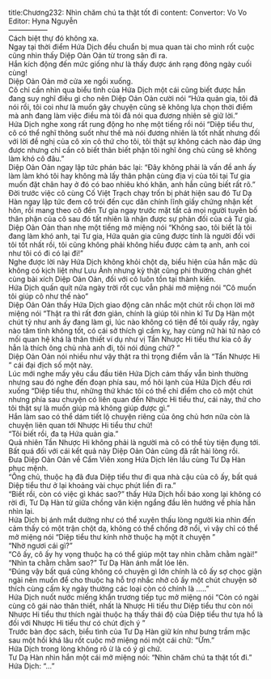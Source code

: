 title:Chương232: Nhìn chăm chú ta thật tốt đi
content:
Convertor: Vo Vo<br>Editor: Hyna Nguyễn<br>—————–<br>Cách biệt thự đó không xa.<br>Ngay tại thời điểm Hứa Dịch đều chuẩn bị mua quan tài cho mình rốt cuộc cũng nhìn thấy Diệp Oản Oản từ trong sân đi ra.<br>Hắn kích động đến mức giống như là thấy được ánh rạng đông ngày cuối cùng!<br>Diệp Oản Oản mở cửa xe ngồi xuống.<br>Cô chỉ cần nhìn qua biểu tình của Hứa Dịch một cái cũng biết được hắn đang suy nghĩ điều gì cho nên Diệp Oản Oản cười nói “Hứa quản gia, tôi đã nói rồi, tôi coi như là muốn gây chuyện cũng sẽ không lựa chọn thời điểm mà anh đang làm việc điều mà tôi đã nói qua đương nhiên sẽ giữ lời.”<br>Hứa Dịch nghe xong rất rung động ho nhẹ một tiếng rồi nói “Diệp tiểu thư, cô có thể nghĩ thông suốt như thế mà nói đương nhiên là tốt nhất nhưng đối với lời đề nghị của cô xin cô thứ cho tôi, tôi thật sự không cách nào đáp ứng được nhưng chỉ cần cô biết thân biết phận tôi nghĩ ông chủ cũng sẽ không làm khó cô đâu.”<br>Diệp Oản Oản ngay lập tức phán bác lại: “Đây không phải là vấn đề anh ấy làm làm khó tôi hay không mà lấy thân phận cùng địa vị của tôi tại Tư gia muốn đặt chân hay ở đó có bao nhiêu khó khăn, anh hẳn cũng biết rất rõ.”<br>Đời trước việc cô cùng Cố Việt Trạch chạy trốn bị phát hiện sau đó Tư Dạ Hàn ngay lập tức đem cô trói đến cục dân chính lĩnh giấy chứng nhận kết hôn, rồi mang theo cô đến Tư gia ngay trước mặt tất cả mọi người tuyên bố thân phận của cô sau đó tất nhiên là nhận được sự phản đối của cả Tư gia.<br>Diệp Oản Oản than nhẹ một tiếng mở miệng nói “Không sao, tôi biết là tôi đang làm khó anh, tại Tư gia, Hứa quản gia cũng được tính là người đối với tôi tốt nhất rồi, tôi cũng không phải không hiểu được cảm tạ anh, anh coi như tôi có đi có lại đi!”<br>Nghe được lời này Hứa Dịch không khỏi chột dạ, biểu hiện của hắn mặc dù không có kịch liệt như Lưu Ảnh nhưng kỳ thật cũng phi thường chán ghét cùng bài xích Diệp Oản Oản, đối với cô luôn tồn tại thành kiến.<br>Hứa Dịch quấn quít nửa ngày trời rốt cục vẫn phải mở miệng nói “Cô muốn tôi giúp cô như thế nào”<br>Diệp Oản Oản thấy Hứa Dịch giao động cân nhắc một chút rồi chọn lời mở miệng nói “Thật ra thì rất đơn giản, chính là giúp tôi nhìn kĩ Tư Dạ Hàn một chút tỷ như anh ấy đang làm gì, lúc nào không có tiện để tôi quấy rầy, ngày nào tâm tình không tốt, có cái sở thích gì cấm kỵ, hay cùng nữ hài tử nào có mối quan hệ khá là thân thiết ví dụ như vị Tần Nhược Hi tiểu thư kia cô ấy hẳn là thích ông chủ nhà anh đi, tôi nói đúng chứ? ”<br>Diệp Oản Oản nói nhiều như vậy thật ra thì trọng điểm vẫn là “Tần Nhược Hi ” cái đại địch số một này.<br>Lúc mới nghe mấy yêu cầu đầu tiên Hứa Dịch cảm thấy vẫn bình thường nhưng sau đó nghe đến đoạn phía sau, mồ hôi lạnh của Hứa Dịch đều rơi xuống “Diệp tiểu thư, những thứ khác tôi có thể chỉ điểm cho cô một chút nhưng phía sau chuyện có liên quan đến Nhược Hi tiểu thư, cái này, thứ cho tôi thật sự là muốn giúp mà không giúp được gì.”<br>Hắn làm sao có thể dám tiết lộ chuyện riêng của ông chủ hơn nữa còn là chuyện liên quan tới Nhược Hi tiểu thư chứ!<br>“Tôi biết rồi, đa tạ Hứa quản gia.”<br>Quả nhiên Tần Nhược Hi không phải là người mà cô có thể tùy tiện đụng tới.<br>Bất quá đối với cái kết quả này Diệp Oản Oản cũng đã rất hài lòng rồi.<br>Đưa Diệp Oản Oản về Cẩm Viên xong Hứa Dịch lên lầu cùng Tư Dạ Hàn phục mệnh.<br>“Ông chủ, thuộc hạ đã đưa Diệp tiểu thư đi qua nhà cậu của cô ấy, bất quá Diệp tiểu thư ở lại khoảng vài chục phút liền đi ra.”<br>“Biết rồi, còn có việc gì khác sao?” thấy Hứa Dịch hồi báo xong lại không có rời đi, Tư Dạ Hàn từ giữa chồng văn kiện ngẩng đầu lên hướng về phía hắn nhìn lại.<br>Hứa Dịch bị ánh mắt dường như có thể xuyên thấu lòng người kia nhìn đến cảm thấy có một trận chột dạ, không có thể chống đỡ nổi, vì vậy chỉ có thể mở miệng nói “Diệp tiểu thư kính nhờ thuộc hạ một ít chuyện ”<br>“Nhờ ngươi cái gì?”<br>“Cô ấy, cô ấy hy vọng thuộc hạ có thể giúp một tay nhìn chằm chằm ngài!”<br>“Nhìn ta chằm chằm sao?” Tư Dạ Hàn ánh mắt lóe lên.<br>“Đúng vậy bất quá cũng không có chuyện gì lớn chính là cô ấy sợ chọc giận ngài nên muốn để cho thuộc hạ hỗ trợ nhắc nhở cô ấy một chút chuyện sở thích cùng cấm kỵ ngày thường các loại còn có chính là …..”<br>Hứa Dịch nuốt nước miếng khẩn trương tiếp tục mở miệng nói “Còn có ngài cùng cô gái nào thân thiết, nhất là Nhược Hi tiểu thư Diệp tiểu thư còn nói Nhược Hi tiểu thư thích ngài thuộc hạ thấy thái độ của Diệp tiểu thư tựa hồ là đối với Nhược Hi tiểu thư có chút địch ý ”<br>Trước bàn đọc sách, biểu tình của Tư Dạ Hàn giữ kín như bưng trầm mặc sau một hồi khá lâu rốt cuộc mở miệng nói một cái chữ: “Ừm.”<br>Hứa Dịch trong lòng không rõ ừ là có ý gì chứ.<br>Tư Dạ Hàn nhìn hắn một cái mở miệng nói: “Nhìn chăm chú ta thật tốt đi.”<br>Hứa Dịch: “…”